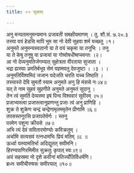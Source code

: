```yaml
---
title: ०५ सूक्तम्

---
```

अनु मन्यतामनुमन्यमानः प्रजावती समक्षीयमाणम् । तु. शौ.सं. ७.२०.३  
तस्या वयं हेडसि मापि भूम सा नो देवी सुहवा शर्म यच्छतु ।१।  
अनुमते अनुमन्यस्वतानो या ते वयं चकृमा या तनूभिः । तनु  
या ते केषु तनूषु या प्रजायां या गोष्वोषधीष्वप्स्वन्तः ।२।  
आ नो देव्यनुमतिर्जगम्यात् सुक्षेत्रता वीरताया सुजाता ।  
भद्रा ह्यस्याः प्रमतिर्बभूव सेमं यज्ञमवतु देवजुष्टा । ।३ । ।  
अनुमतिर्विश्वमिदं जजान यदेजति चरति यच्च तिष्ठति ।  
तस्यास्ते देवि सुमतौ स्याम अनुमते अनु हि मंससे नः॥४॥  
यत् ते नाम सुहवं सुप्रणीते अनुमते अनुमतं सुदानु ।  
तेन त्वं सुमतिं देव्यस्मा इषं पिन्व विश्ववारं सुवीरम् ॥५॥  
प्रजाभ्यस्त्वा प्रजास्त्वानुप्राणन्तु प्रजाः त्वं अनु प्राणिहि ।  
शुक्र ते शुक्रेण चन्द्रं चन्द्रेणामृतममृतेन प्रीणामि ॥६॥  
तपसस्तनूरसि प्रजापतेर्वर्णः । स्तनु  
परमेण पशुना क्रीयसे ॥७॥  
अभि त्यं देवं सवितारमोण्योः कविक्रतुम् ।  
अर्चामि सत्यसवं रत्नधामभिः प्रियं मतिम् ॥८ ॥  
ऊर्ध्वा यस्यामतिर्भा अदिद्युतत् सवीमनि।  
हिरण्यपाणिरमिमीत सुक्रतुः कृपात् स्वः॥९॥  
अयं सहस्रमा नो दृशे कवीनां मतिर्ज्योतिर्विधर्मणि।  
ब्रध्नः समीचीरुषसः समीरयात् ॥१०॥  